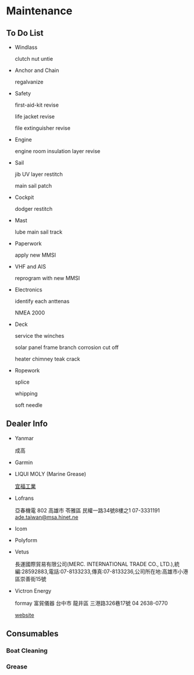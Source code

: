 # Maintenance

## To Do List

* Windlass

    clutch nut untie

* Anchor and Chain
  
    regalvanize

* Safety

    first-aid-kit revise

    life jacket revise

    file extinguisher revise

* Engine

    engine room insulation layer revise

* Sail

    jib UV layer restitch

    main sail patch

* Cockpit

    dodger restitch

* Mast

    lube main sail track

* Paperwork

    apply new MMSI

* VHF and AIS

    reprogram with new MMSI

* Electronics

    identify each anttenas

    NMEA 2000

* Deck

    service the winches

    solar panel frame branch corrosion cut off

    heater chimney teak crack

* Ropework

    splice

    whipping

    soft needle

## Dealer Info

* Yanmar

    成高

* Garmin

* LIQUI MOLY (Marine Grease)

    [宜福工業](https://www.liqui-moly-tw.com/)

* Lofrans

    亞春機電 802 高雄市 苓雅區 民權一路34號8樓之1 07-3331191 ade.taiwan@msa.hinet.ne

* Icom

* Polyform

* Vetus

    長運國際貿易有限公司(MERC. INTERNATIONAL TRADE CO., LTD.),統編:28592883,電話:07-8133233,傳真:07-8133236,公司所在地:高雄市小港區崇善街15號

* Victron Energy

    formay 富貿儀器 台中市 龍井區 三港路326巷17號 04 2638-0770
  
    [website](https://www.formay.com.tw/)

## Consumables

### Boat Cleaning

### Grease
